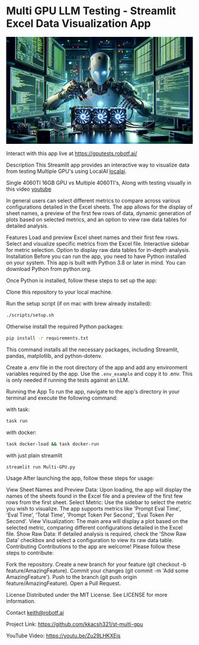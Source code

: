 <!-- markdownlint-disable-file MD013-->
# Multi GPU LLM Testing - Streamlit Excel Data Visualization App

![ai-gpu-test](images/robot_gpu.png)

Interact with this app live at <https://gputests.robotf.ai/>

Description
This Streamlit app provides an interactive way to visualize data from testing Multiple GPU's using LocalAI [localai](https://github.com/mudler/LocalAI).

Single 4060TI 16GB GPU vs Multiple 4060TI's, Along with testing visually in this video [youtube](https://youtu.be/Zu29LHKXEjs)

In general users can select different metrics to compare across various configurations detailed in the Excel sheets. The app allows for the display of sheet names, a preview of the first few rows of data, dynamic generation of plots based on selected metrics, and an option to view raw data tables for detailed analysis.

Features
Load and preview Excel sheet names and their first few rows.
Select and visualize specific metrics from the Excel file.
Interactive sidebar for metric selection.
Option to display raw data tables for in-depth analysis.
Installation
Before you can run the app, you need to have Python installed on your system. This app is built with Python 3.8 or later in mind. You can download Python from python.org.

Once Python is installed, follow these steps to set up the app:

Clone this repository to your local machine.

Run the setup script (if on mac with brew already installed):

```sh
./scripts/setup.sh
```

Otherwise install the required Python packages:

```sh
pip install -r requirements.txt
```

This command installs all the necessary packages, including Streamlit, pandas, matplotlib, and python-dotenv.

Create a .env file in the root directory of the app and add any environment variables required by the app. Use the `.env_example` and copy it to .env. This is only needed if running the tests against an LLM.

Running the App
To run the app, navigate to the app's directory in your terminal and execute the following command:

with task:

```sh
task run
```

with docker:

```sh
task docker-load && task docker-run
```

with just plain streamlit

```sh
streamlit run Multi-GPU.py
```

Usage
After launching the app, follow these steps for usage:

View Sheet Names and Preview Data: Upon loading, the app will display the names of the sheets found in the Excel file and a preview of the first few rows from the first sheet.
Select Metric: Use the sidebar to select the metric you wish to visualize. The app supports metrics like 'Prompt Eval Time', 'Eval Time', 'Total Time', 'Prompt Token Per Second', 'Eval Token Per Second'.
View Visualization: The main area will display a plot based on the selected metric, comparing different configurations detailed in the Excel file.
Show Raw Data: If detailed analysis is required, check the 'Show Raw Data' checkbox and select a configuration to view its raw data table.
Contributing
Contributions to the app are welcome! Please follow these steps to contribute:

Fork the repository.
Create a new branch for your feature (git checkout -b feature/AmazingFeature).
Commit your changes (git commit -m 'Add some AmazingFeature').
Push to the branch (git push origin feature/AmazingFeature).
Open a Pull Request.

License
Distributed under the MIT License. See LICENSE for more information.

Contact
<keith@robotf.ai>

Project Link: <https://github.com/kkacsh321/st-multi-gpu>

YouTube Video: <https://youtu.be/Zu29LHKXEjs>
